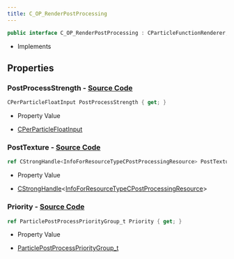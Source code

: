```yaml
---
title: C_OP_RenderPostProcessing
---
```


```csharp
public interface C_OP_RenderPostProcessing : CParticleFunctionRenderer, CParticleFunction, ISchemaClass<CParticleFunction>, ISchemaClass<CParticleFunctionRenderer>, ISchemaClass<C_OP_RenderPostProcessing>, ISchemaField, ISchemaClass, INativeHandle
```

- Implements

## Properties

### **PostProcessStrength** - [Source Code](https://github.com/swiftly-solution/swiftlys2/blob/main/managed/src/SwiftlyS2.Generated/Schemas/Interfaces/C_OP_RenderPostProcessing.cs#L16)

```csharp
CPerParticleFloatInput PostProcessStrength { get; }
```

- Property Value

- [CPerParticleFloatInput](/docs/api/shared/schemadefinitions/cperparticlefloatinput)

### **PostTexture** - [Source Code](https://github.com/swiftly-solution/swiftlys2/blob/main/managed/src/SwiftlyS2.Generated/Schemas/Interfaces/C_OP_RenderPostProcessing.cs#L18)

```csharp
ref CStrongHandle<InfoForResourceTypeCPostProcessingResource> PostTexture { get; }
```

- Property Value

- [CStrongHandle](/docs/api/shared/natives/cstronghandle-1)<[InfoForResourceTypeCPostProcessingResource](/docs/api/shared/schemadefinitions/infoforresourcetypecpostprocessingresource)>

### **Priority** - [Source Code](https://github.com/swiftly-solution/swiftlys2/blob/main/managed/src/SwiftlyS2.Generated/Schemas/Interfaces/C_OP_RenderPostProcessing.cs#L20)

```csharp
ref ParticlePostProcessPriorityGroup_t Priority { get; }
```

- Property Value

- [ParticlePostProcessPriorityGroup_t](/docs/api/shared/schemadefinitions/particlepostprocessprioritygroup_t)

